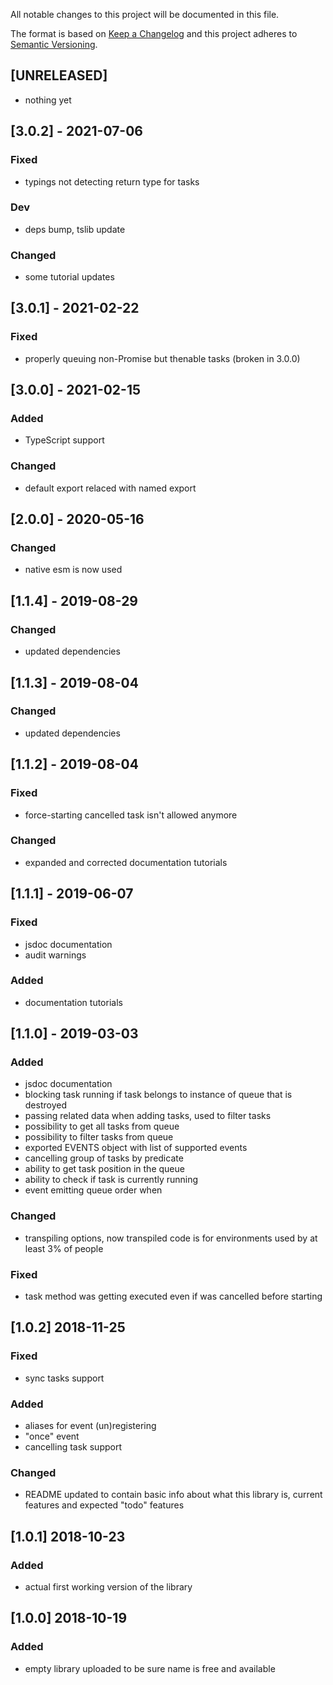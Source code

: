 All notable changes to this project will be documented in this file.

The format is based on [Keep a Changelog](http://keepachangelog.com/en/1.0.0/)
and this project adheres to [Semantic Versioning](http://semver.org/spec/v2.0.0.html).

## [UNRELEASED]
- nothing yet

## [3.0.2] - 2021-07-06
### Fixed
- typings not detecting return type for tasks
### Dev
- deps bump, tslib update
### Changed
- some tutorial updates

## [3.0.1] - 2021-02-22
### Fixed
- properly queuing non-Promise but thenable tasks (broken in 3.0.0)

## [3.0.0] - 2021-02-15
### Added
- TypeScript support
### Changed
- default export relaced with named export

## [2.0.0] - 2020-05-16
### Changed
- native esm is now used

## [1.1.4] - 2019-08-29
### Changed
- updated dependencies

## [1.1.3] - 2019-08-04
### Changed
- updated dependencies

## [1.1.2] - 2019-08-04
### Fixed
- force-starting cancelled task isn't allowed anymore
### Changed
- expanded and corrected documentation tutorials

## [1.1.1] - 2019-06-07
### Fixed
- jsdoc documentation
- audit warnings
### Added
- documentation tutorials

## [1.1.0] - 2019-03-03
### Added
- jsdoc documentation
- blocking task running if task belongs to instance of queue that is destroyed
- passing related data when adding tasks, used to filter tasks
- possibility to get all tasks from queue
- possibility to filter tasks from queue
- exported EVENTS object with list of supported events
- cancelling group of tasks by predicate
- ability to get task position in the queue
- ability to check if task is currently running
- event emitting queue order when

### Changed
- transpiling options, now transpiled code is for environments used by at least 3% of people

### Fixed
- task method was getting executed even if was cancelled before starting

## [1.0.2] 2018-11-25
### Fixed
- sync tasks support

### Added
- aliases for event (un)registering
- "once" event
- cancelling task support

### Changed
- README updated to contain basic info about what this library is, current features and expected "todo" features

## [1.0.1] 2018-10-23
### Added
- actual first working version of the library

## [1.0.0] 2018-10-19
### Added
- empty library uploaded to be sure name is free and available
